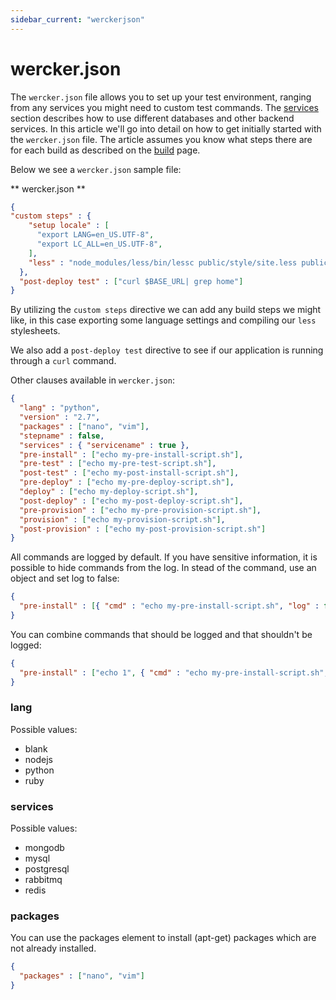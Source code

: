 ```yaml
---
sidebar_current: "werckerjson"
---
```


# wercker.json

The `wercker.json` file allows you to set up your test environment, ranging from any services you might need to custom test commands. The [services](http://devcenter.wercker.com/articles/available-services/) section describes how to use different databases and other backend services. In this article we'll go into detail on how to get initially started with the `wercker.json` file. The article assumes you know what steps there are for each build as described on the [build](build) page.

Below we see a `wercker.json` sample file:

** wercker.json **

``` json
{
"custom steps" : {
    "setup locale" : [
      "export LANG=en_US.UTF-8",
      "export LC_ALL=en_US.UTF-8",
    ],
    "less" : "node_modules/less/bin/lessc public/style/site.less public/style/site.css"
  },
  "post-deploy test" : ["curl $BASE_URL| grep home"]
}
```

By utilizing the `custom steps` directive we can add any build steps we might like, in this case exporting some language settings and compiling our `less` stylesheets.

We also add a `post-deploy test` directive to see if our application is running through a `curl` command.

Other clauses available in `wercker.json`:

``` json
{
  "lang" : "python",
  "version" : "2.7",
  "packages" : ["nano", "vim"],
  "stepname" : false,
  "services" : { "servicename" : true },
  "pre-install" : ["echo my-pre-install-script.sh"],
  "pre-test" : ["echo my-pre-test-script.sh"],
  "post-test" : ["echo my-post-install-script.sh"],
  "pre-deploy" : ["echo my-pre-deploy-script.sh"],
  "deploy" : ["echo my-deploy-script.sh"],
  "post-deploy" : ["echo my-post-deploy-script.sh"],
  "pre-provision" : ["echo my-pre-provision-script.sh"],
  "provision" : ["echo my-provision-script.sh"],
  "post-provision" : ["echo my-post-provision-script.sh"]
}
```

All commands are logged by default. If you have sensitive information, it is possible to hide commands from the log.
In stead of the command, use an object and set log to false:

``` json
{
  "pre-install" : [{ "cmd" : "echo my-pre-install-script.sh", "log" : false }]
}
```

You can combine commands that should be logged and that shouldn't be logged:

``` json
{
  "pre-install" : ["echo 1", { "cmd" : "echo my-pre-install-script.sh", "log" : false }, "echo 2"]
}
```

### lang

Possible values:

* blank
* nodejs
* python
* ruby

### services

Possible values:

* mongodb
* mysql
* postgresql
* rabbitmq
* redis

### packages

You can use the packages element to install (apt-get) packages which are not already installed.
``` json
{
  "packages" : ["nano", "vim"]
}
```